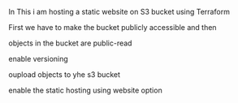 In This i am hosting a static website on S3 bucket using Terraform

First we have to make the bucket publicly accessible and then

objects in the bucket are public-read

enable versioning

oupload objects to yhe s3 bucket 

enable the static hosting using website option
